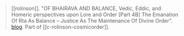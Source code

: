 > [[rolinson]]. "OF BHAIRAVA AND BALANCE, Vedic, Eddic, and Homeric perspectives upon Lore and Order [Part 4B] The Emanation Of Rta As Balance – Justice As The Maintenance Of Divine Order". [blog](https://aryaakasha.com/2019/12/11/of-bhairava-and-balance-vedic-eddic-and-homeric-perspectives-upon-lore-and-order-part-4b-the-emanation-of-rta-as-balance-justice-as-the-maintenance-of-divine-order/). Part of [[c-rolinson-cosmicorder]].